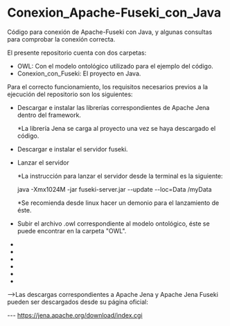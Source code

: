 # Conexion_Apache-Fuseki_con_Java
Código para conexión de Apache-Fuseki con Java, y algunas consultas para comprobar la conexión correcta.

El presente repositorio cuenta con dos carpetas:
- OWL: Con el modelo ontológico utilizado para el ejemplo del código.
- Conexion_con_Fuseki: El proyecto en Java.

Para el correcto funcionamiento, los requisitos necesarios previos a la ejecución del repositorio son los siguientes:
- Descargar e instalar las librerías correspondientes de Apache Jena dentro del framework.
  
  *La librería Jena se carga al proyecto una vez se haya descargado el código.
- Descargar e instalar el servidor fuseki.
- Lanzar el servidor
  
  *La instrucción para lanzar el servidor desde la terminal es la siguiente:
  
    java -Xmx1024M -jar fuseki-server.jar --update --loc=Data /myData
  
  *Se recomienda desde linux hacer un demonio para el lanzamiento de éste.
  
- Subir el archivo .owl correspondiente al modelo ontológico, éste se puede encontrar en la carpeta "OWL".



-
-
-
-
-
-


-->Las descargas correspondientes a Apache Jena y Apache Jena Fuseki pueden ser descargados desde su página oficial:

--- https://jena.apache.org/download/index.cgi
